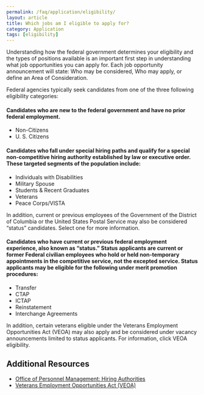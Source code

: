 ```yaml
---
permalink: /faq/application/eligibility/
layout: article
title: Which jobs am I eligible to apply for?
category: Application
tags: [eligibility]
---
```


Understanding how the federal government determines your eligibility and the types of positions available is an important first step in understanding what job opportunities you can apply for. Each job opportunity announcement will state: Who may be considered, Who may apply, or define an Area of Consideration.

Federal agencies typically seek candidates from one of the three following eligibility categories:

#### Candidates who are new to the federal government and have no prior federal employment.
* Non-Citizens
* U. S. Citizens

#### Candidates who fall under special hiring paths and qualify for a special non-competitive hiring authority established by law or executive order. These targeted segments of the population include:

* Individuals with Disabilities
* Military Spouse
* Students & Recent Graduates
* Veterans
* Peace Corps/VISTA

In addition, current or previous employees of the Government of the District of Columbia or the United States Postal Service may also be considered “status” candidates. Select one for more information.

#### Candidates who have current or previous federal employment experience, also known as “status.” Status applicants are current or former Federal civilian employees who hold or held non-temporary appointments in the competitive service, not the excepted service. Status applicants may be eligible for the following under merit promotion procedures:

* Transfer
* CTAP
* ICTAP
* Reinstatement
* Interchange Agreements

In addition, certain veterans eligible under the Veterans Employment Opportunities Act (VEOA) may also apply and be considered under vacancy announcements limited to status applicants. For information, click VEOA eligibility.

## Additional Resources

* [Office of Personnel Management: Hiring Authorities](http://www.opm.gov/hr_practitioners/lawsregulations/appointingauthorities/index.asp#InterchangeAgreementsWithOtherMeritSystems)
* [Veterans Employment Opportunities Act (VEOA)](https://www.fedshirevets.gov/job/shav/index.aspx/)
